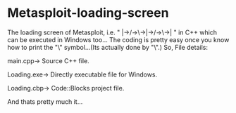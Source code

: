 # Metasploit-loading-screen
The loading screen of Metasploit, i.e. " |->/->\\->|->/->\\->| " in C++ which can be executed in Windows too...
The coding is pretty easy once you know how to print the "\\" symbol...(Its actually done by "\\\".)
So, File details:


main.cpp-> Source C++ file.

Loading.exe-> Directly executable file for Windows.

Loading.cbp-> Code::Blocks project file.


And thats pretty much it...

